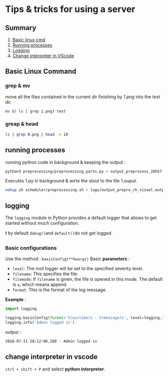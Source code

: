 ﻿# Tips & tricks for using a server



## Summary 
1. [Basic linux cmd](#cmd)
2. [Running processes](#background)
3. [Logging](#log)
4. [Change interpreter in VScode](#interpreter)

 
## Basic Linux Command <a name='cmd'> </a>
### grep & mv 
move all the files contained in the current dir finishing by *1.png* into the *test* dir. 
```bash
mv $( ls | grep 1.png) test
```
### greap & head
```bash
ls | grep 0.png | head -n 10
```

## running processes<a name='background'> </a>

running python code in background & keeping the output : 
```bash
python3 preprocessing/preprocessing_parts.py > output_preprocess_20h57.log
```
Executes 1.py in background & wirte the stout to the file 1.ouput. 

```bash
nohup sh scheduler/preprocessing.sh > logs/output_prepro_ch_visuel.output &
```

## logging <a name='log'> </a>
The `logging` module in Python provides a default logger that allows to get started without much configuration. 

:exclamation: by default `debug()`and `default()`do not get logged. 

### Basic configurations 

Use the method : `basicConfig(**`_`kwargs`_`)`
Basic __parameters__ : 
-   `level`: The root logger will be set to the specified severity level.
-   `filename`: This specifies the file.
-   `filemode`: If  `filename`  is given, the file is opened in this mode. The default is  `a`, which means append.
-   `format`: This is the format of the log message.

__Example__ : 
```python
import logging

logging.basicConfig(format='%(asctime)s - %(message)s', level=logging.INFO)
logging.info('Admin logged in')
```
output : 
```bash
2018-07-11 20:12:06,288 - Admin logged in
```

## change interpreter in vscode <a name='interpreter'> </a>
`ctrl + shift + P` and select __python interpreter__.	

